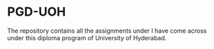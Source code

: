 # PGD-UOH
The repository contains all the assignments under I have come across under this diploma program of University of Hyderabad. 
